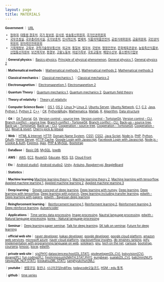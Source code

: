 ```yaml
---
layout: page
title: MATERIALS
---
```


<div style="font-size:70%;">

  <b>Government</b> ｜ <a href="https://www1.president.go.kr/about/government-organization" target="_blank">URL</a>

  - <a href='https://www1.president.go.kr/about/organization' target="_blank">청와대</a>, <a href='http://www.pss.go.kr/site/homepage/menu/viewMenu?menuid=001006007' target="_blank">대통령 경호처</a>,  <a href='https://www.nis.go.kr:4016/main.do' target="_blank">국가 정보원</a>, <a href='http://www.bai.go.kr/bai/html/intro/organ/organizationchart.do?mdex=bai83' target="_blank">감사원</a>, <a href='https://kcc.go.kr/user/organoHR.do?page=A04060100&dc=K06050100' target="_blank">방송통신위원회</a>, <a href='https://www.humanrights.go.kr/site/organ/index?menuid=001005001007' target="_blank">국가인권위원회</a>
  - <a href='http://www.opm.go.kr/opm/office/group01.do' target="_blank">국무조정실</a>, <a href='http://www.opm.go.kr/opm/office/group02.do' target="_blank">국무총리비서실</a>, <a href='https://www.mpva.go.kr/mpva/main.do' target="_blank">국가보훈처</a>, <a href='http://www.mpm.go.kr/mpm/about/aboutorg/orgchart/' target="_blank">인사혁신처</a>, <a href='https://www.moleg.go.kr/menu.es?mid=a10705010000' target="_blank">법제처</a>, <a href='https://www.mfds.go.kr/wpge/m_270/de010705l0001.do' target="_blank">식품의약품안전처</a>, <a href='http://www.ftc.go.kr/www/contents.do?key=348' target="_blank">공정거래위원회</a>, <a href='http://www.fsc.go.kr/about/org_list.jsp?menu=7140200' target="_blank">금융위원회</a>, <a href='http://www.acrc.go.kr/acrc/introorgan/H_OrgGuide.do?command=move&menuId=050605' target="_blank">국민권익위원회</a>, <a href='https://www.nssc.go.kr/ko/cms/FR_CON/index.do?MENU_ID=110' target="_blank">원자력안전위원회</a>
  - <a href='http://www.moef.go.kr/mi/orgnzt/org.do;jsessionid=drxQZO-70JMhD9NJR9GOKf2g.node30?bbsId=MOSFBBS_000000000097&menuNo=9040100' target="_blank">기획재정부</a>, <a href='https://www.moe.go.kr/sub/info.do?page=0604&m=0604&s=moe' target="_blank">교육부</a>, <a href='https://www.msit.go.kr/web/msipContents/contents.do?mId=MTAzOA==' target="_blank">과학기술정보통신부</a>, <a href='http://www.mofa.go.kr/www/pgm/m_4276/uss/org/orgcht.do?type=list' target="_blank">외교부</a>, <a href='https://www.unikorea.go.kr/unikorea/about/organization/headquarters/' target="_blank">통일부</a>, <a href='http://www.moj.go.kr/moj/265/subview.do' target="_blank">법무부</a>, <a href='http://www.mnd.go.kr/cop/dept/deptInfo2.do?siteId=mnd&id=mnd_060501000000' target="_blank">국방부</a>, <a href='https://www.mois.go.kr/frt/sub/a07/orgranFunction/screen.do' target="_blank">행정안전부</a>, <a href='https://www.mcst.go.kr/kor/s_about/organ/main/mainOrgan.jsp' target="_blank">문화체육관광부</a>, <a href='http://www.mafra.go.kr/mafra/437/subview.do' target="_blank">농림축산식품부</a>, <a href='http://www.motie.go.kr/motie/mi/on/headquarters/organizationUser/headquartersView.do' target="_blank">산업통산자원부</a>, <a href='http://www.mohw.go.kr/react/sg/ssg0101mn.jsp?PAR_MENU_ID=05&MENU_ID=050201' target="_blank">보건복지부</a>, <a href='http://me.go.kr/home/web/index.do?menuId=10427' target="_blank">환경부</a>, <a href='http://www.moel.go.kr/agency/org/ministry/list.do' target="_blank">고용노동부</a>, <a href='http://www.mogef.go.kr/mi/osg/mi_osg_s001.do' target="_blank">여성가족부</a>, <a href='http://www.molit.go.kr/USR/WPGE0201/m_212/DTL.jsp' target="_blank">국토교통부</a>, <a href='http://www.mof.go.kr/content/view.do?menuKey=630&contentKey=6' target="_blank">해양수산부</a>, <a href='https://www.mss.go.kr/site/smba/ex/organchart/organchart_office_org.do' target="_blank">중소벤처기업부</a>

  ｜<b>General physics</b>｜
  <a href='https://www.youtube.com/channel/UCmgRYMK5d65PbjN8qkjAUBA/playlists' target="_blank">Basics physics</a>,
  <a href='https://www.youtube.com/playlist?list=PL9A47564559299240&feature=plcp' target="_blank">Principle of physical phenomenon</a>,
  <a href='https://www.youtube.com/playlist?list=PL64B5F3F1CE0810A7&feature=plcp' target="_blank">General physics 1</a>,
  <a href='https://www.youtube.com/playlist?list=PL4D242F3BA8DD1153&feature=plcp' target="_blank">General physics 2</a>

  ｜<b>Mathematical methods</b>｜
  <a href='https://www.youtube.com/playlist?list=PLF2319B301C23A64D&feature=plpp' target="_blank">Mathematical methods 1</a>,
  <a href='https://www.youtube.com/playlist?list=PLSN_PltQeOyhynRBr2oYjq7Ts4c2C3LMH' target="_blank">Mathematical methods 2</a>,
  <a href='https://www.youtube.com/playlist?list=PLFD724D6F9BC133E6&feature=plcp' target="_blank">Mathematical methods 3</a>

  ｜<b>Classical mechanics</b>｜
  <a href='https://www.youtube.com/playlist?list=PL64B5F3F1CE0810A7&feature=plcp' target="_blank">Classical mechanics 1</a>,
  ｜<a href='https://www.youtube.com/playlist?list=PL4D242F3BA8DD1153&feature=plcp' target="_blank">Classical mechanics 2</a>

  ｜<b>Electromagnetism</b>｜
  <a href='https://www.youtube.com/playlist?list=PLSN_PltQeOygYMgaiszAPg-_W783IDYqc' target="_blank">Electromagnetism 1</a>,
  <a href='https://www.youtube.com/playlist?list=PLSN_PltQeOyhmU0BxXcav7zxfTSB3VcB_' target="_blank">Electromagnetism 2</a>

  ｜<b>Quantum Theory</b>｜
  <a href='https://www.youtube.com/playlist?list=PLSN_PltQeOyj8D9X90HncuOrjyNdqp4wD' target="_blank">Quantum mechanics 1</a>,
  <a href='https://www.youtube.com/playlist?list=PLSN_PltQeOyhV9W-c7VvhwkTx9LuYqy9l' target="_blank">Quantum mechanics 2</a>,
  <a href='https://www.youtube.com/playlist?list=PLSN_PltQeOyj47rUKiSLjpQ_mVrhWAhJ9' target="_blank">Quantum field theory</a>

  ｜<b>Theory of relativity</b>｜
  <a href='https://www.youtube.com/playlist?list=PLx9iooiAr6WHa8sHIV1ORPJSj4JFWoF2X' target="_blank">Theory of relativity</a>

  ｜<b>Computer Science Basic</b>｜
  <a href="https://www.youtube.com/playlist?list=PLRx0vPvlEmdCpDmUS-azJTey03BE76eI_" target="_blank">OS 1</a>,
  <a href="https://www.youtube.com/playlist?list=PLBrGAFAIyf5rby7QylRc6JxU5lzQ9c4tN" target="_blank">OS 2</a>,
  <a href='https://www.youtube.com/playlist?list=PLuHgQVnccGMBT57a9dvEtd6OuWpugF9SH' target="_blank">Linux 1</a>n
  <a href="https://www.youtube.com/playlist?list=PLq8wAnVUcTFU9zLWK-dHWrvTJ0PF8Y0Sf" target="_blank">Linux 2</a>,
  <a href="https://www.youtube.com/playlist?list=PLTJfebMjBKSLO3z11Npf2tNCfXMsHlWBu" target="_blank">Ubuntu Server</a>,
  <a href="https://www.youtube.com/playlist?list=PLTJfebMjBKSLoDzWovpLgkBm7L1wR0iMn" target="_blank">Ubuntu Network</a>,
  <a href='https://www.youtube.com/playlist?list=PLRx0vPvlEmdDNHeulKC6JM25MmZVS_3nT' target="_blank">C 1</a>,
  <a href='https://www.youtube.com/playlist?list=PLa9dKeCAyr7jsbboqbsSnsTIVds0Dl3Ec' target="_blank">C 2</a>,
  <a href='https://www.youtube.com/playlist?list=PLRx0vPvlEmdBjfCADjCc41aD4G0bmdl4R' target="_blank">Java</a>,
  <a href='https://www.youtube.com/playlist?list=PLGPF8gvWLYyontH0PECIUFFUdvATXWQEL' target="_blank">Python 1</a>,
  <a href='https://www.youtube.com/playlist?list=PLa9dKeCAyr7iWPMclcDxbnlTjQ2vjdIDD' target="_blank">Python 2</a>,
  <a href='' target="_blank">C++</a>｜<a href='' target="_blank">C#</a>,
  <a href='https://www.youtube.com/playlist?list=PLuHgQVnccGMA0lO0qip6Phh6UL73TS0es' target="_blank">Python&Ruby</a>,
  <a href='https://www.youtube.com/playlist?list=PLU53e7oUT8pEbDM9pq_KiIjWwH0Y_-h4W' target="_blank">Mathematica</a>,
  <a href='' target="_blank">Matlab</a>,
  <a href='https://www.youtube.com/playlist?list=PLSEvxm6HLvZnH71B0UEWwEuUjKcAahYaz' target="_blank">R</a>,
  <a href='https://www.youtube.com/playlist?list=PLRx0vPvlEmdDHxCvAQS1_6XV4deOwfVrz' target="_blank">Algorithm</a>,
  <a href='https://www.youtube.com/playlist?list=PLuHgQVnccGMDsWOOn_P0EmAWB8DArS3Fk' target="_blank">Data structure</a>

  ｜<b>Git</b>｜
  <a href='https://www.youtube.com/playlist?list=PLRx0vPvlEmdD5FLIdwTM4mKBgyjv4no81' target="_blank">Git Tutorial</a>,
  <a href='https://www.youtube.com/playlist?list=PLuHgQVnccGMCNJESahrVV-uYGMNYK_vMf' target="_blank">Git</a>,
  <a href='https://www.youtube.com/playlist?list=PLuHgQVnccGMCejd1l8C8oyZSYQDtkMRAg' target="_blank">Version control - source tree</a>,
  <a href='https://www.youtube.com/playlist?list=PLuHgQVnccGMAJNEeZuqT0equeiO19Rnb8' target="_blank">Version control - TortoiseGit</a>,
  <a href='https://www.youtube.com/playlist?list=PLuHgQVnccGMATJK16UJ9Fjay0ozrSZKiI' target="_blank">Version control - CLI</a>,
  <a href='https://www.youtube.com/playlist?list=PLuHgQVnccGMCWlMygyYg9XjCIjESUbW4b' target="_blank">Branch conflict - source tree</a>,
  <a href='https://www.youtube.com/playlist?list=PLuHgQVnccGMDGeVxPyzqs3_Gl-PY8hZu_' target="_blank">Branch conflict - TortoiseGit</a>,
  <a href='https://www.youtube.com/playlist?list=PLuHgQVnccGMDU5eAzOz2dZ9KXJF6dkNg3' target="_blank">Branch conflict - CLI</a>,
  <a href='https://www.youtube.com/playlist?list=PLuHgQVnccGMDjSIM2YwqKB2NLX2DF98CZ' target="_blank">Back-up - source tree</a>,
  <a href='https://www.youtube.com/playlist?list=PLuHgQVnccGMA-hn2E3T7_WVC5iEQ-wotv' target="_blank">Back-up - TortoiseGit</a>,
  <a href='https://www.youtube.com/playlist?list=PLuHgQVnccGMBJr3eVXGvYHDvGNcogEy7v' target="_blank">Back-up - CLI</a>,
  <a href='https://www.youtube.com/playlist?list=PLuHgQVnccGMCeAdpRidv18VRVS8mqzFdS' target="_blank">Cooperation - source tree</a>,
  <a href='https://www.youtube.com/playlist?list=PLuHgQVnccGMD5s1GzHB2FlZKLOUS5TeRp' target="_blank">Cooperation - TortoiseGit</a>,
  <a href='https://www.youtube.com/playlist?list=PLuHgQVnccGMA4LgLoH07e7uEbRbi92Dd2' target="_blank">Cooperation - CLI</a>,
  <a href='https://www.youtube.com/playlist?list=PLuHgQVnccGMAvTJlPGzizAkyqXfZ9IyY8' target="_blank">Reset & revert</a>,
  <a href='https://www.youtube.com/playlist?list=PLuHgQVnccGMAb_nOiego7BqfKTRcXsUrB' target="_blank">Cherry-pick & rebase</a>

  ｜<b>Web</b>｜
  <a href='https://www.youtube.com/playlist?list=PLuHgQVnccGMDZP7FJ_ZsUrdCGH68ppvPb' target="_blank">HTML & Internet</a>,
  <a href='https://www.youtube.com/playlist?list=PLuHgQVnccGMBd-v_DjNm61EBaDpYZSV1Z' target="_blank">HTTP</a>,
  <a href='https://www.youtube.com/playlist?list=PLuHgQVnccGMCI75J-rC8yZSVGZq3gYsFp' target="_blank">Domain Name System</a>,
  <a href='https://www.youtube.com/playlist?list=PLuHgQVnccGMAnWgUYiAW2cTzSBywFO75B' target="_blank">CSS1</a>,
  <a href='https://www.youtube.com/playlist?list=PLuHgQVnccGMDaVaBmkX0qfB45R_bYrV62' target="_blank">CSS2</a>,
  <a href='https://www.youtube.com/playlist?list=PLuHgQVnccGMBB348PWRN0fREzYcYgFybf' target="_blank">Java Script</a>,
  <a href='https://www.youtube.com/playlist?list=PLuHgQVnccGMA9QQX5wqj6ThK7t2tsGxjm' target="_blank">Node.js<a>,
  <a href='https://www.youtube.com/playlist?list=PLuHgQVnccGMAMMNByX8Bf1BkVrShBhj1I' target="_blank">PHP</a>,
  <a href='https://www.youtube.com/playlist?list=PLuHgQVnccGMDMxfZEpLbzHPZUEwObEaZq' target="_blank">Python</a>,
  <a href='https://www.youtube.com/playlist?list=PLuHgQVnccGMA4guyznDlykFJh28_R08Q-' target="_blank">OAuth</a>,
  <a href='https://www.youtube.com/playlist?list=PLuHgQVnccGMA52uRBmSwqcvtI5IMoFclJ' target="_blank">Home Server</a>,
  <a href='https://www.youtube.com/playlist?list=PLuHgQVnccGMAM6VAWEKtaUnvzePCxnUVo' target="_blank">HTTP Cache</a>,
  <a href='https://www.youtube.com/playlist?list=PLuHgQVnccGMDIS9KwExvFLTJDGKRDb77R' target="_blank">Google Login with Javascript</a>,
  <a href='https://www.youtube.com/playlist?list=PLuHgQVnccGMDCFBNG3boPfI_g_9tleMvA' target="_blank">Facebook Login with Javascript</a>,
  <a href='https://www.youtube.com/playlist?list=PLuHgQVnccGMDo8561VLWTZox8Zs3K7K_m' target="_blank">Node.js - Cookie & Auth</a>,
  <a href='https://www.youtube.com/playlist?list=PLuHgQVnccGMAGOQu8CBDO9hn-FXFmm4Wp' target="_blank">Express</a>,
  <a href='https://www.youtube.com/playlist?list=PLuHgQVnccGMA9-1PvblBehoGg7Pu1lg6q' target="_blank">Ajax</a>,
  <a href='https://www.youtube.com/playlist?list=PLuHgQVnccGMA5836CvWfieEQy0T0ov6Jh' target="_blank">PHP & MySQL</a>,
  <a href="https://www.youtube.com/playlist?list=PLRx0vPvlEmdAZ-wT8pwVJn5GBp5a5aVGy">Bootstrap</a>

  ｜<b>DataBase</b>｜
  <a href='https://www.youtube.com/playlist?list=PLuHgQVnccGMBe0848t2_ZUgFNJdanOA_I' target="_blank">Basic DB</a>,
  <a href='https://www.youtube.com/playlist?list=PLuHgQVnccGMCgrP_9HL3dAcvdt8qOZxjW' target="_blank">MySQL</a>,
  <a href='https://www.youtube.com/playlist?list=PLuHgQVnccGMBy7UdMzqj-YsyaM1Gc7SQT' target="_blank">lowdb</a>

  ｜<b>AWS</b>｜
  <a href='https://www.youtube.com/playlist?list=PLuHgQVnccGMDNWIEgnXjaZ3jgbIo5zQGi' target="_blank">AWS</a>,
  <a href='https://www.youtube.com/playlist?list=PLuHgQVnccGMC5AYnBg8ffg5utOLwEj4fZ' target="_blank">EC2</a>,
  <a href='https://www.youtube.com/playlist?list=PLuHgQVnccGMCas8a4f0uIg5X4uERoG6gb' target="_blank">Route53</a>,
  <a href='https://www.youtube.com/playlist?list=PLuHgQVnccGMAp9YSO2J5VBWLJewTPn_0_' target="_blank">Educate</a>,
  <a href='https://www.youtube.com/playlist?list=PLuHgQVnccGMBtHZf9Nt1SSlANoRi5cbOw' target="_blank">RDS</a>,
  <a href='https://www.youtube.com/playlist?list=PLuHgQVnccGMCFHj64mNZxlbeNWOYUpua4' target="_blank">S3</a>,
  <a href='https://www.youtube.com/playlist?list=PLuHgQVnccGMDMQ1my6bVT-BPoo0LvnQMa' target="_blank">Cloud Front</a>

  ｜<b>Etc</b>｜
  <a href='https://www.youtube.com/playlist?list=PLRx0vPvlEmdB6sCgj_jubp8KPb1ni0VOC' target="_blank">Android studio1</a>,
  <a href='https://www.youtube.com/playlist?list=PLRx0vPvlEmdD862e43ADbvDeGPUZKDuqL' target="_blank">Android studio2</a>,
  <a href='https://www.youtube.com/playlist?list=PLRx0vPvlEmdAfwnKLSdcKUCwZHWcv1aVc' target="_blank">Unity</a>,
  <a href='https://www.youtube.com/playlist?list=PLf8roV9OYDiHCOrnXIlbrzbeQ0pJsaH8v' target="_blank">Arduino, Raspberrypi, BeagleBoard</a>



  ｜<b>Statistics</b>｜

  ｜<b>Machine learning</b>
  <a href='https://www.youtube.com/playlist?list=PLbhbGI_ppZISMV4tAWHlytBqNq1-lb8bz' target="_blank">Machine learning theory 1</a>,
  <a href='https://www.youtube.com/playlist?list=PLbhbGI_ppZIRPeAjprW9u9A46IJlGFdLn' target="_blank">Machine learning theory 2</a>,
  <a href='https://www.youtube.com/playlist?list=PLRx0vPvlEmdAbnmLH9yh03cw9UQU_o7PO' target="_blank">Machine learning with tensorflow</a>,
  <a href='https://www.youtube.com/playlist?list=PLBXuLgInP-5m_vn9ycXHRl7hlsd1huqmS' target="_blank">Applied machine learning 1</a>,
  <a href='https://www.youtube.com/playlist?list=PLVNY1HnUlO241gILgQloWAs0xrrkqQfKe' target="_blank">Applied machine learning 2</a>,
  <a href='https://www.youtube.com/playlist?list=PL-xmlFOn6TULrmwkXjRCDAas0ixd_NtyK' target="_blank">Applied machine learning 3</a>

  ｜<b>Deep learning</b>｜
  <a href='https://www.youtube.com/playlist?list=PLIsZjwy2fs1-5czElfcOe16dGGGBQ6PUM' target="_blank">Simple concept of deep learning</a>,
  <a href='https://www.youtube.com/watch?v=-JWv0ed9R5g&list=PLsS-TVNjbU7clDOjpAZKud3uG8APHDq_M&index=2&t=0s' target="_blank">Deep learning with numpy</a>,
  <a href='https://www.youtube.com/playlist?list=PLlMkM4tgfjnLSOjrEJN31gZATbcj_MpUm' target="_blank">Deep learning</a>,
  <a href='https://www.youtube.com/playlist?list=PLQ28Nx3M4Jrguyuwg4xe9d9t2XE639e5C' target="_blank">Deep learning with tensorflow</a>,
  <a href='https://www.youtube.com/watch?v=7eldOrjQVi0&list=PLQ28Nx3M4JrhkqBVIXg-i5_CVVoS1UzAv' target="_blank">Deep learning with pytorch</a>,
  <a href='https://www.youtube.com/playlist?list=PLS8gIc2q83OjStGjdTF2LZtc0vefCAbnX' target="_blank">Deep learning including transfer learning</a>,
  <a href="https://www.edwith.org/deeplearningchoi/joinLectures/10979" target="_blank">edwith - Deep learning with papers</a>,
  <a href="https://www.edwith.org/bayesiandeeplearning/joinLectures/14426" target="_blank">edwith - Bayesian deep learning</a>


  ｜<b>Reingforcement learning</b>｜
  <a href='https://www.youtube.com/playlist?list=PLlMkM4tgfjnKsCWav-Z2F-MMFRx-2gMGG' target="_blank">Reinforcement learning 1</a>,
  <a href='https://www.youtube.com/playlist?list=PLXziV1DL41ognSWZBuRNigZWdezlisyic' target="_blank">Reinforment learning 2</a>,
  <a href='https://www.youtube.com/playlist?list=PLpRS2w0xWHTcTZyyX8LMmtbcMXpd3s4TU' target="_blank">Reinforment learning 3</a>,
  <a href='https://www.youtube.com/playlist?list=PLpRS2w0xWHTcxz2Oj8yVOKrJJBiPCpl-a' target="_blank">Deep reinforce learning</a>,
  <a href='https://www.youtube.com/playlist?list=PLCsGBQ3i2iIWOssGekIwgic0DxmDA9-ya' target="_blank">Autoencoder</a>


  ｜<b>Applications</b>｜
  <a href='https://www.youtube.com/playlist?list=PLxmi9rDs4EYo65U39vp_Y_J7AJh43cCC_' target="_blank">Time series data processing</a>,
  <a href='https://www.youtube.com/playlist?list=PL1Kb3QTCLIVtyOuMgyVgT-OeW0PYXl3j5' target="_blank">Image processing</a>,
  <a href='https://www.youtube.com/playlist?list=PLVNY1HnUlO26qqZznHVWAqjS1fWw0zqnT' target="_blank">Nautral language processing</a>,
  <a href="https://www.edwith.org/deepnlp/joinLectures/17363" target="_blank">edwith - Natural language processing</a>,
  <a href="https://www.youtube.com/channel/UCPq01cgCcEwhXl7BvcwIQyg" target="_blank">korea - Natural language processing</a>


  ｜<b>Seminar</b>｜
  <a href='https://www.youtube.com/playlist?list=PLlMkM4tgfjnJhhd4wn5aj8fVTYJwIpWkS' target="_blank">Deep learning paper seminar</a>,
  <a href='https://www.youtube.com/playlist?list=PL0oFI08O71gKEXITQ7OG2SCCXkrtid7Fq' target="_blank">Talk for deep learning</a>,
  <a href='https://www.youtube.com/playlist?list=PLhGeMZBOfrVxy65faz3tsoixEJforU2e-' target="_blank">SK talk on seminar</a>,
  <a href='https://www.youtube.com/playlist?list=PLPZxAIaT7oTjX6FtwoOylYjiOTsb8HXje' target="_blank">Future for deep learning</a>



  ｜<b>official web site</b>｜
  <a href="https://developers.naver.com/main/" target="_blank">naver developer</a>,
  <a href="https://developers.kakao.com/" target="_blank">kakao developer</a>,
  <a href="https://developers.google.com/" target="_blank">google developer</a>,
  <a href="https://cloud.google.com/" target="_blank">google cloud platform</a>,
  <a href="https://aws.amazon.com/" target="_blank">amazon web services</a>,
  <a href="https://azure.microsoft.com/en-us/" target="_blank">microsoft azure</a>,
  <a href="https://www.ncloud.com/" target="_blank">naver cloud platform</a>,
  <a href="https://insights.stackoverflow.com/" target="_blank">stackoverflow insights</a>,
  <a href="https://db-engines.com/en/ranking" target="_blank">db-engines ranking</a>,
  <a href="https://www.ipify.org/" target="_blank">ipify</a>,
  <a href="https://repl.it/" target="_blank">Implementation with programming language on web</a>,
  <a href="https://www.sololearn.com/" target="_blank">sololearn</a>,
  <a href="http://www.gnu.org/home.en.html" target="_blank">gnu</a>,
  <a href="https://www.techonthenet.com/index.php" target="_blank">tech on the net</a>,
  <a href="https://caniuse.com/" target="_blank">caniuse</a>,
  <a href="https://getbootstrap.com/" target="_blank">bootstrap</a>,
  <a href="https://www.coursera.org/" target="_blank">coursera</a>,
  <a href="http://www.kmooc.kr/" target="_blank">kmooc</a>,
  <a href="http://www.kocw.net/home/index.do" target="_blank">kocw</a>,
  <a href="https://www.edwith.org/" target="_blank">edwith</a>,

  ｜<b>private web site</b>｜
  <a href="http://hepth.hanyang.ac.kr/~sjs/index.html" target="_blank">sjs[PHY]</a>
  <a href="https://datascienceschool.net/" target="_blank">datascienceschool[DL,STAT]</a>,
  <a href="http://www.gisdeveloper.co.kr/" target="_blank">gisdeveloper[DL,CV]</a>,
  <a href="https://bskyvision.com/" target="_blank">bskyvision[CV]</a>,
  <a href="https://dojang.io/course/index.php?categoryid=1" target="_blank">dojang[PL]</a>,
  <a href="https://www.fun-coding.org/index.html" target="_blank">fun coding[PL]</a>,
  <a href="https://freshrimpsushi.tistory.com/" target="_blank">freshrimpsushi[MATH,STAT,PHY]</a>,
  <a href="https://eungbean.github.io/index.html" target="_blank">eungbean</a>,
  <a href="http://research.sualab.com/" target="_blank">sualab[DL,CV]</a>,
  <a href="https://bab2min.tistory.com/category/%ED%94%84%EB%A1%9C%EA%B7%B8%EB%9E%98%EB%B0%8D/NLP?page=1" target="_blank">bab2min[NLP]</a>,
  <a href="https://ratsgo.github.io/blog/categories/" target="_blank">ratsgo[ML,NLP,STAT]</a>,
  <a href="https://losskatsu.github.io/categories/list#" target="_blank">losskatsu[ML,STAT]</a>,
  <a href="http://sanghyukchun.github.io/57/" target="_blank">sanghyukchun[ML]</a>,


  ｜<b>youtube</b>｜
  <a href="https://www.youtube.com/user/egoing2/playlists" target="_blank">생활코딩</a>,
  <a href="https://www.youtube.com/channel/UChflhu32f5EUHlY7_SetNWw/playlists" target="_blank">동빈나</a>,
  <a href="https://www.youtube.com/channel/UCei9IGoBLCRShZaBb_RN_IA/playlists" target="_blank">시니어코딩IndiFlex</a>,
  <a href="https://www.youtube.com/channel/UCLR3sD0KB_dWpvcsrLP0aUg/playlists" target="_blank">todaycode오늘코드</a>,
  <a href="https://www.youtube.com/channel/UCVrs4KiLQz_gvVWWK1pKR1g/playlists" target="_blank">HSM - edu 통계</a>,

  ｜<b>github</b>｜
  <a href="https://github.com/cheonbi?tab=repositories" target="_blank">time series</a>

</div>

